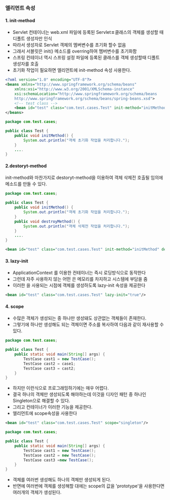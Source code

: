 ### <bean> 엘리먼트 속성
#### 1. init-method
- Servlet 컨테이너는 web.xml 파일에 등록된 Servletㅍ클래스의 객체를 생성할 때 디폴트 생성자만 인식
- 따라서 생성자로 Servlet 객체의 멤버변수를 초기화 할수 없음
- 그래서 서블릿은 init() 메소드를 overring하여 멤버변수를 초기화함
- 스프링 컨테이너 역시 스프링 설정 파일에 등록된 클래스를 객체 생성할때 디폴트 생성자를 호출
- 초기화 작업이 필요하면 <bean>엘리먼트에 init-method 속성 사용한다.

```xml
<?xml version="1.0" encoding="UTF-8"?>
<beans xmlns="http://www.springframework.org/schema/beans"
	xmlns:xsi="http://www.w3.org/2001/XMLSchema-instance"
	xsi:schemaLocation="http://www.springframework.org/schema/beans 
	http://www.springframework.org/schema/beans/spring-beans.xsd">
	<!-- test class -->
	<bean id="test" class="com.test.cases.Test" init-method="initMethod"></bean>
</beans>
```
```java
package com.test.cases;

public class Test {
	public void initMethod() {
		System.out.println("객체 초기화 작업을 처리합니다.");
	}
	....
}
```
#### 2.destoryt-method
init-method와 마찬가지로 destoryt-method을 이용하여 객체 삭제전 호출될 임의에 메소드를 만들 수 있다.
```java
package com.test.cases;

public class Test {
	public void initMethod() {
		System.out.println("객체 초기화 작업을 처리합니다.");
	}
	public void destroyMethod() {
		System.out.println("객체 삭제전 작업을 처리합니다.");
	}
	....
}
```
```xml
<bean id="test" class="com.test.cases.Test" init-method="initMethod" destroy-method="destroyMethod"/>
```
#### 3. lazy-init
- ApplicationContext 를 이용한 컨테이너는 즉시 로딩방식으로 동작한다
- 그런데 자주 사용하지 않는 어떤 <bean>은 메모리를 차지하고 시스템에 부담을 줌
- 이러한 <bean>을 사용되는 시점에 객체를 생성하도록 lazy-init 속성을 제공한다
```xml
<bean id="test" class="com.test.cases.Test" lazy-init="true"/>
```
#### 4. scope
- 수많은 객체가 생성되는 중 하나만 생성돼도 상관없는 객체들이 존재한다.
- 그렇기에 하나만 생성해도 되는 객체이면 주소를 복사하여 다음과 같이 재사용할 수 있다.
```java
package com.test.cases;

public class Test {
	public static void main(String[] args) {
		TestCase cast1 = new TestCase();
		TestCase cast2 = case1;
		TestCase cast3 = cast2;
	}
}
```
- 하지만 이런식으로 프로그래밍하기에는 매우 어렵다.
- 결국 하나의 객체만 생성되도록 해야하는데 이것을 디자인 패턴 중 하나인 Singleton으로 해결할 수 있다.
- 그리고 컨테이너가 이러한 기능을 제공한다.
- <bean> 엘리먼트에 scope속성을 사용한다
```xml
<bean id="test" class="com.test.cases.Test" scope="singleton"/>
```
```java
package com.test.cases;

public class Test {
	public static void main(String[] args) {
		TestCase cast1 = new TestCase();
		TestCase cast2 = new TestCase();
		TestCase cast3 =new TestCase();
	}
}
```
- 객체를 여러번 생성해도 하나의 객체만 생성되게 된다.
- 반면에 여러번에 객체를 생성해할 대에는 scope의 값을 'prototype'을 사용한다면 여러개의 객체가 생성된다.